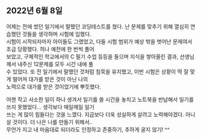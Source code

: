 ## **2022년 6월 8일**

어제는 전에 썼던 일기에서 말했던 코딩테스트를 쳤다. 난 문제를 맞추기 위해 열심히 연습했던 것들을 생각하며 시험에 임했다.  
시험이 시작되자마자 아이들도 그랬었고, 다들 시험 범위가 예상 밖을 벗어난 문제여서 조금 당황했다. 허나 예전에 한 번씩 풀어  
보았고, 구체적인 학교에서의 C 필기 수업 등등을 들으며 지식을 쌓아올린 결과, 선생님께서 내주신 12문제를 모두 시간 내에 풀  
수 있었다. 또 전 일기에서 말했던 것처럼 침묵을 유지했고, 이번 시험은 상황이 딱 잘 맞게 떨어져 대가를 받은 것이 아닌 나의  
노력으로 대가를 받은 것이었기에 뿌듯했다.  

어젠 작고 사소한 일이 하나 생겨서 일기를 쓸 시간을 놓치고 노트북을 반납해서 일기를 쓰지 못했었다... 생각보다 매일매일 일기  
쓰는 게 많이 힘들다는 것을 느꼈다. 지금보다 더욱 성실하게 살려고 노력해야겠다. 아니 살 것이다. 더 나은 나를 만들기 위해서..  
무언가 지고 내 마음대로 되더라도 인정하고 존중하기, 추하게 굴지 않기! ^^
